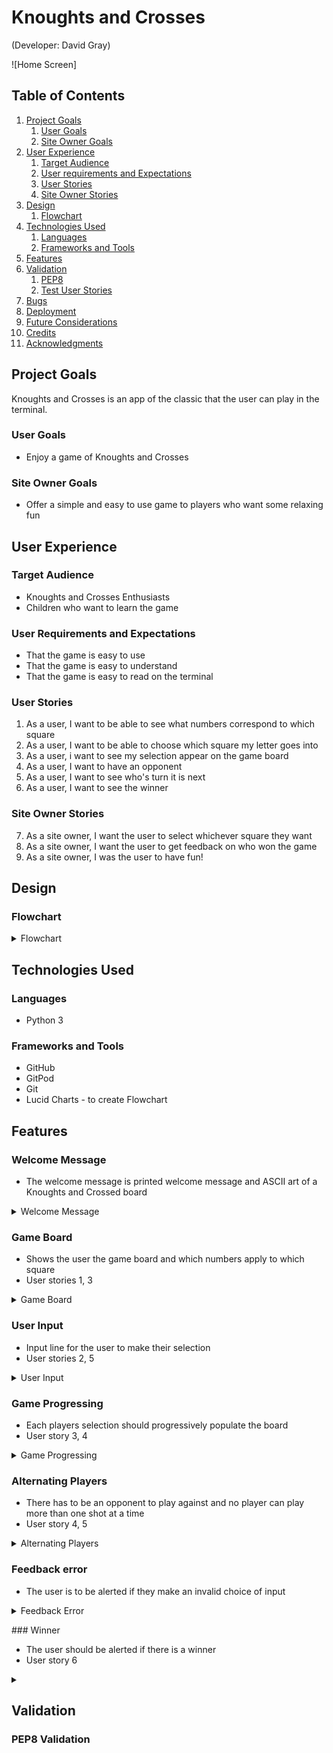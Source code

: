 # Knoughts and Crosses
(Developer: David Gray)

![Home Screen]

## Table of Contents

1.  [Project Goals](#project-goals)
    1.  [User Goals](#user-goals)
    2.  [Site Owner Goals](#site-owner-goals)
2.  [User Experience](#user-experience)
    1.  [Target Audience](#target-audience)
    2.  [User requirements and Expectations](#user-requirements-and-expectations)
    3.  [User Stories](#user-stories)
    4.  [Site Owner Stories](#site-owner-stories)
3.  [Design](#design)
    1.  [Flowchart](#flowchart)
4.  [Technologies Used](#technologies-used)
    1.  [Languages](#languages)
    2.  [Frameworks and Tools](#frameworks-and-tools)
5.  [Features](#features)
6.  [Validation](#validation)
    1.  [PEP8](#pep8)
    2.  [Test User Stories](#test-user-stories)
7.  [Bugs](#bugs)
8.  [Deployment](#deployment)
9.  [Future Considerations](future-considerations)
10. [Credits](credits)
11. [Acknowledgments](#acknowledgments)

## Project Goals
Knoughts and Crosses is an app of the classic that the user can play in the terminal.

### User Goals
- Enjoy a game of Knoughts and Crosses

### Site Owner Goals
- Offer a simple and easy to use game to players who want some relaxing fun

## User Experience

### Target Audience
- Knoughts and Crosses Enthusiasts
- Children who want to learn the game

### User Requirements and Expectations
- That the game is easy to use
- That the game is easy to understand
- That the game is easy to read on the terminal

### User Stories
1. As a user, I want to be able to see what numbers correspond to which square
2. As a user, I want to be able to choose which square my letter goes into
3. As a user, i want to see my selection appear on the game board
4. As a user, I want to have an opponent
5. As a user, I want to see who's turn it is next
6. As a user, I want to see the winner

### Site Owner Stories
7. As a site owner, I want the user to select whichever square they want
8. As a site owner, I want the user to get feedback on who won the game
9. As a site owner, I was the user to have fun!

## Design

### Flowchart
<details><summary>Flowchart</summary>
<img src="documents/flowchart_knoughts_and_crosses.png">
</details>

## Technologies Used

### Languages
- Python 3

### Frameworks and Tools
- GitHub
- GitPod
- Git
- Lucid Charts - to create Flowchart

## Features

### Welcome Message
- The welcome message is printed welcome message and ASCII art of a Knoughts and Crossed board

<details><summary>Welcome Message</summary>
<img src="documents/features/features_welcome_message.png">
</details>

### Game Board
- Shows the user the game board and which numbers apply to which square
- User stories 1, 3

<details><summary>Game Board</summary>
<img src="documents/features/features_game_board.png">
</details>

### User Input
- Input line for the user to make their selection
- User stories 2, 5

<details><summary>User Input</summary>
<img src="documents/features/features_user_input.png">
</details>

### Game Progressing
- Each players selection should progressively populate the board
- User story 3, 4

<details><summary>Game Progressing</summary>
<img src="documents/features/features_game_progressing.png">
</details>

### Alternating Players
- There has to be an opponent to play against and no player can play more than one shot at a time
- User story 4, 5

<details><summary>Alternating Players</summary>
<img src="documents/features/features_alternating_players.png">
</details>

### Feedback error
- The user is to be alerted if they make an invalid choice of input

<details><summary>Feedback Error</summary>
<img src="documents/features/features_feedback_error.png">
</details>

### Winner
- The user should be alerted if there is a winner
- User story 6

<details><summary></summary>
<img src="documents/features/features">
</details>

## Validation

### PEP8 Validation